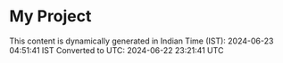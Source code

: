 # My Project

This content is dynamically generated in Indian Time (IST): 2024-06-23 04:51:41 IST
Converted to UTC: 2024-06-22 23:21:41 UTC
